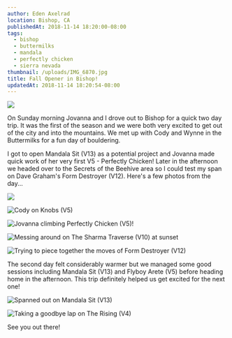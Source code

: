```yaml
---
author: Eden Axelrad
location: Bishop, CA
publishedAt: 2018-11-14 18:20:00-08:00
tags:
  - bishop
  - buttermilks
  - mandala
  - perfectly chicken
  - sierra nevada
thumbnail: /uploads/IMG_6870.jpg
title: Fall Opener in Bishop!
updatedAt: 2018-11-14 18:20:54-08:00
---
```


![](/uploads/IMG_6870.jpg)

On Sunday morning Jovanna and I drove out to Bishop for a quick two day trip. It was the first of the season and we were both very excited to get out of the city and into the mountains. We met up with Cody and Wynne in the Buttermilks for a fun day of bouldering.

I got to open Mandala Sit (V13) as a potential project and Jovanna made quick work of her very first V5 - Perfectly Chicken! Later in the afternoon we headed over to the Secrets of the Beehive area so I could test my span on Dave Graham's Form Destroyer (V12). Here's a few photos from the day...

![](/uploads/IMG_6834.jpg)

![Cody on Knobs (V5)](/uploads/IMG_6835.jpg)

![Jovanna climbing Perfectly Chicken (V5)!](/uploads/IMG_6862.jpg)

![Messing around on The Sharma Traverse (V10) at sunset](/uploads/IMG_1953.jpg)

![Trying to piece together the moves of Form Destroyer (V12)](/uploads/IMG_1929.jpg)

The second day felt considerably warmer but we managed some good sessions including Mandala Sit (V13) and Flyboy Arete (V5) before heading home in the afternoon. This trip definitely helped us get excited for the next one!

![Spanned out on Mandala Sit (V13)](/uploads/IMG_6939%202.jpg)

![Taking a goodbye lap on The Rising (V4)](/uploads/IMG_6916%202.jpg)

See you out there!
